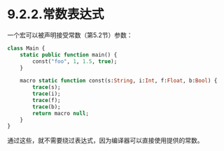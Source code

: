 # 9.2.2.常数表达式

一个宏可以被声明接受常数（第5.2节）参数：

```haxe
class Main {
    static public function main() { 
        const("foo", 1, 1.5, true); 
    }
    
    macro static function const(s:String, i:Int, f:Float, b:Bool) { 
        trace(s); 
        trace(i); 
        trace(f); 
        trace(b); 
        return macro null;
    } 
} 
```

通过这些，就不需要绕过表达式，因为编译器可以直接使用提供的常数。

